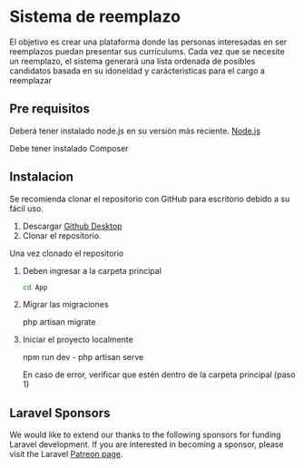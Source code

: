 # Sistema de reemplazo
El objetivo es crear una plataforma donde las personas interesadas en ser reemplazos puedan presentar sus currículums. Cada vez que se necesite un reemplazo, el sistema generará una lista ordenada de posibles candidatos basada en su idoneidad y carácteristicas para el cargo a reemplazar

## Pre requisitos  

Deberá tener instalado node.js en su versión más reciente.
[Node.js](https://nodejs.org/es)

Debe tener instalado Composer

## Instalacion
Se recomienda clonar el repositorio con GitHub para escritorio debido a su fácil uso.

1. Descargar [Github Desktop](https://desktop.github.com)
2. Clonar el repositorio.

Una vez clonado el repositorio

1. Deben ingresar a la carpeta principal
   ```sh
   cd App
   ```
2. Migrar las migraciones
   
   php artisan migrate
   
4. Iniciar el proyecto localmente
   
   npm run dev - php artisan serve

   
   
   En caso de error, verificar que estén dentro de la carpeta principal (paso 1)

## Laravel Sponsors

We would like to extend our thanks to the following sponsors for funding Laravel development. If you are interested in becoming a sponsor, please visit the Laravel [Patreon page](https://patreon.com/taylorotwell).


